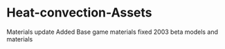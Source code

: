# Heat-convection-Assets
Materials update
Added Base game materials
fixed 2003 beta models and materials

